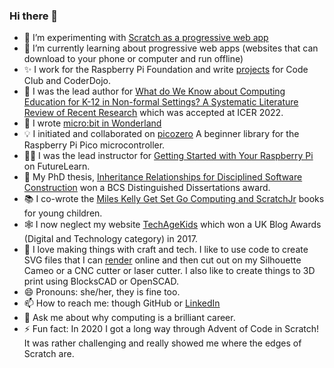 ### Hi there 👋

- 🧪 I’m experimenting with [Scratch as a progressive web app](https://github.com/tracygardner/scratchpwa)
- 🌱 I’m currently learning about progressive web apps (websites that can download to your phone or computer and run offline)
- ✨ I work for the Raspberry Pi Foundation and write [projects](https://projects.raspberrypi.org/en/paths) for Code Club and CoderDojo. 
- 📑 I was the lead author for [What do We Know about Computing Education for K-12 in Non-formal Settings? A Systematic Literature Review of Recent Research](https://dl.acm.org/doi/fullHtml/10.1145/3501385.3543960) which was accepted at ICER 2022. 
- 🐛 I wrote [micro:bit in Wonderland](https://Leanpub.com/microbitinwonderland/)
- 💡 I initiated and collaborated on [picozero](https://github.com/RaspberryPiFoundation/picozero) A beginner library for the Raspberry Pi Pico microcontroller. 
- 👩‍🏫 I was the lead instructor for [Getting Started with Your Raspberry Pi](https://www.futurelearn.com/courses/getting-started-with-your-raspberry-pi) on FutureLearn.
- 📕 My PhD thesis, [Inheritance Relationships for Disciplined Software Construction](https://www.amazon.co.uk/Inheritance-Relationships-Construction-Distinguished-Dissertations-ebook/dp/B000W2STRM) won a BCS Distinguished Dissertations award. 
- 📚 I co-wrote the [Miles Kelly Get Set Go Computing and ScratchJr](https://www.amazon.co.uk/s?k=get+set+go+computing) books for young children.
- 🕸 I now neglect my website [TechAgeKids](https://www.techagekids.com/) which won a UK Blog Awards (Digital and Technology category) in 2017.
- 🧵 I love making things with craft and tech. I like to use code to create SVG files that I can [render](https://github.com/tracygardner/layeredsvgcraft) online and then cut out on my Silhouette Cameo or a CNC cutter or laser cutter. I also like to create things to 3D print using BlocksCAD or OpenSCAD.
- 😄 Pronouns: she/her, they is fine too.
- 📫 How to reach me: though GitHub or [LinkedIn](https://www.linkedin.com/in/tracy-gardner-328406/)
- 💬 Ask me about why computing is a brilliant career.
- ⚡ Fun fact: In 2020 I got a long way through Advent of Code in Scratch! It was rather challenging and really showed me where the edges of Scratch are. 

